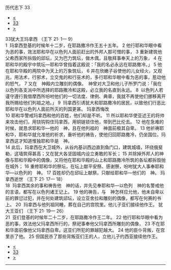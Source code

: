 ﻿





 历代志下 33




* [<](bible/2CH32.md)
* [33](bible/2CH.md)
* [>](bible/2CH34.md)



 
33犹大王玛拿西 （王下
21·
1—
9）  
1  玛拿西登基的时候年十二岁，在耶路撒冷作王五十五年。 
2 他行耶和华眼中看为恶的事，效法耶和华在以色列人面前赶出的外邦人那可憎的事， 
3 重新建筑他父希西家所拆毁的邱坛，又为巴力筑坛，做木偶，且敬拜事奉天上的万象， 
4 在耶和华的殿宇中筑坛—耶和华曾指着这殿说：「我的名必永远在耶路撒冷。」 
5 他在耶和华殿的两院中为天上的万象筑坛， 
6 并在欣嫩子谷使他的儿女经火，又观兆，用法术，行邪术，立交鬼的和行巫术的，多行耶和华眼中看为恶的事，惹动他的怒气， 
7 又在　神殿内立雕刻的偶像。　神曾对大卫和他儿子所罗门说：「我在以色列各支派中所选择的耶路撒冷和这殿，必立我的名直到永远。 
8  以色列人若谨守遵行我借摩西所吩咐他们的一切法度、律例、典章，我就不再使他们挪移离开我所赐给他们列祖之地。」 
9  玛拿西引诱犹大和耶路撒冷的居民，以致他们行恶比耶和华在以色列人面前所灭的列国更甚。 玛拿西悔改  
10 耶和华警戒玛拿西和他的百姓，他们却是不听。 
11 所以耶和华使亚述王的将帅来攻击他们，用铙钩钩住玛拿西，用铜链锁住他，带到巴比伦去。 
12 他在急难的时候，就恳求耶和华—他的　神，且在他列祖的　神面前极其自卑。 
13 他祈祷耶和华，耶和华就允准他的祈求，垂听他的祷告，使他归回耶路撒冷，仍坐国位。玛拿西这才知道惟独耶和华是　神。  
14 此后，玛拿西在大卫城外，从谷内基训西边直到鱼门口，建筑城墙，环绕俄斐勒，这墙筑得甚高；又在犹大各坚固城内设立勇敢的军长； 
15 并除掉外邦人的神像与耶和华殿中的偶像，又将他在耶和华殿的山上和耶路撒冷所筑的各坛都拆毁抛在城外； 
16 重修耶和华的祭坛，在坛上献平安祭、感谢祭，吩咐犹大人事奉耶和华—以色列的　神。 
17 百姓却仍在邱坛上献祭，只献给耶和华—他们的　神。 玛拿西逝世 （王下
21·
17—
18）  
18  玛拿西其余的事和祷告他　神的话，并先见奉耶和华—以色列　神的名警戒他的言语，都写在以色列诸王记上。 
19 他的祷告，与　神怎样应允他，他未自卑以前的罪愆过犯，并在何处建筑邱坛，设立亚舍拉和雕刻的偶像，都写在何赛的书上。 
20  玛拿西与他列祖同睡，葬在自己的宫院里。他儿子亚们接续他作王。 犹大王亚们 （王下
21·
19—
26）  
21  亚们登基的时候年二十二岁，在耶路撒冷作王二年。 
22 他行耶和华眼中看为恶的事，效法他父玛拿西所行的，祭祀事奉他父玛拿西所雕刻的偶像， 
23 不在耶和华面前像他父玛拿西自卑。这亚们所犯的罪越犯越大。 
24 他的臣仆背叛，在宫里杀了他。 
25 但国民杀了那些背叛亚们王的人，立他儿子约西亚接续他作王。 
* [<](bible/2CH32.md)
* [33](bible/2CH.md)
* [>](bible/2CH34.md)





---









